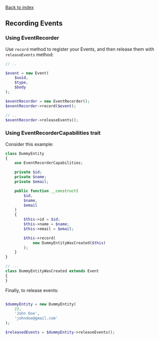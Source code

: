 [Back to index](https://github.com/mauretto78/simple-event-store-manager/blob/master/README.md)

## Recording Events

### Using EventRecorder

Use `record` method to register your Events, and then release them with `releaseEvents` method:

```php
// ..

$event = new Event(
    $uuid,
    $type,
    $body
);

$eventRecorder = new EventRecorder();
$eventRecorder->record($event);

// ..
$eventRecorder->releaseEvents();

```

### Using EventRecorderCapabilities trait

Consider this example:

```php
class DummyEntity
{
    use EventRecorderCapabilities;

    private $id;
    private $name;
    private $email;

    public function __construct(
        $id,
        $name,
        $email
    )
    {
        $this->id = $id;
        $this->name = $name;
        $this->email = $email;

        $this->record(
            new DummyEntityWasCreated($this)
        );
    }
}

// ...
class DummyEntityWasCreated extends Event
{
}
```

Finally, to release events:

```php

$dummyEntity = new DummyEntity(
    23,
    'John Doe',
    'johndoe@gmail.com'
);

$releasedEvents = $dummyEntity->releaseEvents();

```